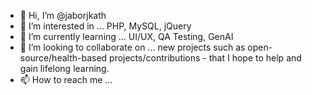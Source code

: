 - 👋 Hi, I’m @jaborjkath
- 👀 I’m interested in ... PHP, MySQL, jQuery
- 🌱 I’m currently learning ... UI/UX, QA Testing, GenAI
- 💞️ I’m looking to collaborate on ... new projects such as open-source/health-based projects/contributions - that I hope to help and gain lifelong learning.
- 📫 How to reach me ...

<!---
jaborjkath/jaborjkath is a ✨ special ✨ repository because its `README.md` (this file) appears on your GitHub profile.
You can click the Preview link to take a look at your changes.
--->
